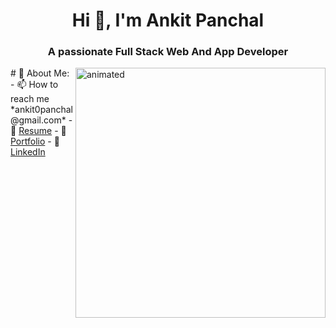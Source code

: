 
<h1 align="center">Hi 👋, I'm Ankit Panchal</h1>
<h3 align="center">A passionate Full Stack Web And App Developer</h3>

<img width="400" align="right" src="https://raw.githubusercontent.com/gist/zeysert/bc8c0a4090c377a755dcc77bbeac66e4/raw/43f9b12677934c5d99499f6d9d574d30c86f979c/coding.gif" alt="animated"/>
# 💫 About Me:
- 📫 How to reach me
 *ankit0panchal@gmail.com*
- 📄 <a href="https://docs.google.com/document/d/1q2IvvZ9HE8OXxETbpondCAYmf7q-IHNcU03jDbq8QMM/edit?usp=sharing">Resume</a>    
- 📄 <a href="[https://shivam00002.github.io/](https://dev-ankit.vercel.app/)">Portfolio</a> 
- 📄 <a href="[https://www.linkedin.com/in/shivam-dubey-6127b4236/](https://www.linkedin.com/in/ankit-panchal-a46ba4242/)">    LinkedIn</a> 
